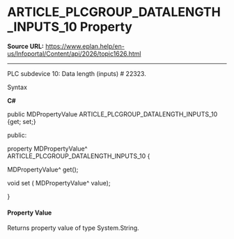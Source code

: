 # ARTICLE_PLCGROUP_DATALENGTH_INPUTS_10 Property

**Source URL:** https://www.eplan.help/en-us/Infoportal/Content/api/2026/topic1626.html

---

PLC subdevice 10: Data length (inputs) # 22323.

Syntax

**C#**



public MDPropertyValue ARTICLE_PLCGROUP_DATALENGTH_INPUTS_10 {get; set;}

public:

property MDPropertyValue^ ARTICLE_PLCGROUP_DATALENGTH_INPUTS_10 {

   MDPropertyValue^ get();

   void set (    MDPropertyValue^ value);

}


#### Property Value

Returns property value of type System.String.
